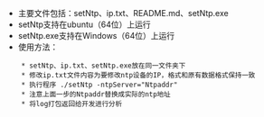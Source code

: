 * 主要文件包括：setNtp、ip.txt、README.md、setNtp.exe
* setNtp支持在ubuntu（64位）上运行
* setNtp.exe支持在Windows（64位）上运行
* 使用方法：
```
    * setNtp、ip.txt、setNtp.exe放在同一文件夹下
    * 修改ip.txt文件内容为要修改ntp设备的IP，格式和原有数据格式保持一致
    * 执行程序 ./setNtp -ntpServer="Ntpaddr"
    * 注意上面一步的Ntpaddr替换成实际的ntp地址
    * 将log打包返回给开发进行分析
```